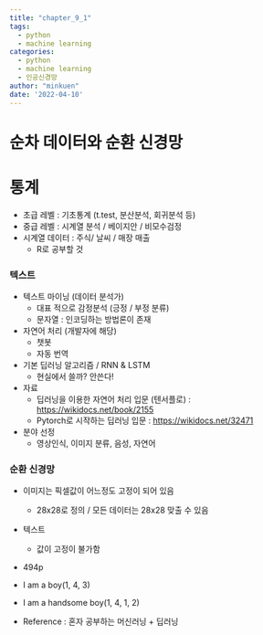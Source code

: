 ```yaml
---
title: "chapter_9_1"
tags:
  - python
  - machine learning
categories:
  - python
  - machine learning
  - 인공신경망
author: "minkuen"
date: '2022-04-10'
---
```


# 순차 데이터와 순환 신경망
# 통계
- 초급 레벨 : 기초통계 (t.test, 분산분석, 회귀분석 등)
- 중급 레벨 : 시계열 분석 / 베이지안 / 비모수검정
- 시계열 데이터 : 주식/ 날씨 / 매장 매출
  - R로 공부할 것

### 텍스트
- 텍스트 마이닝 (데이터 분석가)
  + 대표 적으로 감정분석 (긍정 / 부정 분류)
  + 문자열 : 인코딩하는 방법론이 존재
- 자연어 처리 (개발자에 해당)
  + 챗봇
  + 자동 번역
- 기본 딥러닝 알고리즘 / RNN & LSTM
  + 현실에서 쓸까? 안쓴다!
- 자료
  + 딥러닝을 이용한 자연어 처리 입문 (텐서플로) : https://wikidocs.net/book/2155
  + Pytorch로 시작하는 딥러닝 입문 : https://wikidocs.net/32471
- 분야 선정
  + 영상인식, 이미지 분류, 음성, 자연어

### 순환 신경망
- 이미지는 픽셀값이 어느정도 고정이 되어 있음
  + 28x28로 정의 / 모든 데이터는 28x28 맞출 수 있음
- 텍스트
  + 값이 고정이 불가함
- 494p
- I am a boy(1, 4, 3)
- I am a handsome boy(1, 4, 1, 2)

- Reference : 혼자 공부하는 머신러닝 + 딥러닝
